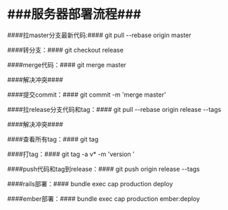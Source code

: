 ###服务器部署流程###
===

####拉master分支最新代码:####
	git pull --rebase origin master

####转分支：####
	git checkout release 

####merge代码：####
	git merge master

####解决冲突####

####提交commit：####
	git commit -m 'merge master'

####拉release分支代码和tag：####
	git pull --rebase origin release --tags

####解决冲突####

####查看所有tag：####
	git tag

####打tag：####
	git tag -a v* -m 'version '

####push代码和tag到release：####
	git push origin release --tags

####rails部署：####
	bundle exec cap production deploy
	
####ember部署：####
	bundle exec cap production ember:deploy



 



